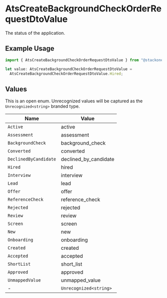 # AtsCreateBackgroundCheckOrderRequestDtoValue

The status of the application.

## Example Usage

```typescript
import { AtsCreateBackgroundCheckOrderRequestDtoValue } from "@stackone/stackone-client-ts/sdk/models/shared";

let value: AtsCreateBackgroundCheckOrderRequestDtoValue =
  AtsCreateBackgroundCheckOrderRequestDtoValue.Hired;
```

## Values

This is an open enum. Unrecognized values will be captured as the `Unrecognized<string>` branded type.

| Name                   | Value                  |
| ---------------------- | ---------------------- |
| `Active`               | active                 |
| `Assessment`           | assessment             |
| `BackgroundCheck`      | background_check       |
| `Converted`            | converted              |
| `DeclinedByCandidate`  | declined_by_candidate  |
| `Hired`                | hired                  |
| `Interview`            | interview              |
| `Lead`                 | lead                   |
| `Offer`                | offer                  |
| `ReferenceCheck`       | reference_check        |
| `Rejected`             | rejected               |
| `Review`               | review                 |
| `Screen`               | screen                 |
| `New`                  | new                    |
| `Onboarding`           | onboarding             |
| `Created`              | created                |
| `Accepted`             | accepted               |
| `ShortList`            | short_list             |
| `Approved`             | approved               |
| `UnmappedValue`        | unmapped_value         |
| -                      | `Unrecognized<string>` |